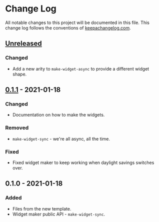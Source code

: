 # Change Log
All notable changes to this project will be documented in this file. This change log follows the conventions of [keepachangelog.com](http://keepachangelog.com/).

## [Unreleased]
### Changed
- Add a new arity to `make-widget-async` to provide a different widget shape.

## [0.1.1] - 2021-01-18
### Changed
- Documentation on how to make the widgets.

### Removed
- `make-widget-sync` - we're all async, all the time.

### Fixed
- Fixed widget maker to keep working when daylight savings switches over.

## 0.1.0 - 2021-01-18
### Added
- Files from the new template.
- Widget maker public API - `make-widget-sync`.

[Unreleased]: https://github.com/your-name/calva-vsc-outline-issue/compare/0.1.1...HEAD
[0.1.1]: https://github.com/your-name/calva-vsc-outline-issue/compare/0.1.0...0.1.1
